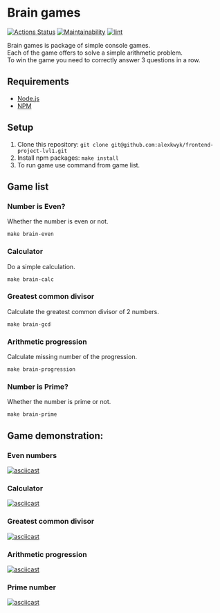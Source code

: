 # Brain games
[![Actions Status](https://github.com/alexkwyk/frontend-project-lvl1/workflows/hexlet-check/badge.svg)](https://github.com/alexkwyk/frontend-project-lvl1/actions)
[![Maintainability](https://api.codeclimate.com/v1/badges/5a1f8c835cc2fc0ea4ed/maintainability)](https://codeclimate.com/github/alexkwyk/frontend-project-lvl1/maintainability)
[![lint](https://github.com/alexkwyk/frontend-project-lvl1/actions/workflows/lint.yml/badge.svg)](https://github.com/alexkwyk/frontend-project-lvl1/actions/workflows/lint.yml)

Brain games is package of simple console games.  
Each of the game offers to solve a simple arithmetic problem.  
To win the game you need to correctly answer 3 questions in a row.  

## Requirements
*  [Node.js](https://nodejs.org/)
*  [NPM](https://www.npmjs.com/)

## Setup
1. Clone this repository: `git clone git@github.com:alexkwyk/frontend-project-lvl1.git`
2. Install npm packages: `make install`
3. To run game use command from game list.
## Game list
### Number is Even?
Whether the number is even or not.
```
make brain-even
```
### Calculator
Do a simple calculation.
```
make brain-calc
```
### Greatest common divisor
Calculate the greatest common divisor of 2 numbers.
```
make brain-gcd
```
### Arithmetic progression
Calculate missing number of the progression.
```
make brain-progression
```
### Number is Prime?
Whether the number is prime or not.  
```
make brain-prime
```
## Game demonstration:
### Even numbers
[![asciicast](https://asciinema.org/a/489042.svg)](https://asciinema.org/a/489042)
### Calculator
[![asciicast](https://asciinema.org/a/489110.svg)](https://asciinema.org/a/489110)
### Greatest common divisor
[![asciicast](https://asciinema.org/a/489157.svg)](https://asciinema.org/a/489157)
### Arithmetic progression
[![asciicast](https://asciinema.org/a/489161.svg)](https://asciinema.org/a/489161)
### Prime number
[![asciicast](https://asciinema.org/a/489166.svg)](https://asciinema.org/a/489166)
